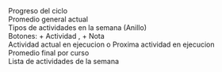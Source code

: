 <div class="d_block" style="grid-area: 1 / 1 / 4 / 4;">
        Progreso del ciclo
    </div>
    <div class="d_block" style="grid-area: 1 / 4 / 3 / 7;">
        Promedio general actual
    </div>
    <div class="d_block" style="grid-area: 1 / 10 / 4 / 13;">
        Tipos de actividades en la semana (Anillo)
    </div>
    <div class="d_block" style="grid-area: 3 / 7 / 4 / 10;">
        Botones: + Actividad , + Nota 
    </div>
    <div class="d_block" style="grid-area: 1 / 7 / 3 / 10 ;">
        Actividad actual en ejecucion o Proxima actividad en ejecucion
    </div>
    <div class="d_block" style="grid-area: 4 / 1 / 7 / 7 ;">
        Promedio final por curso
    </div>
    <div class="d_block" style="grid-area: 4 / 10 / 7 / 13 ;">
        Lista de actividades de la semana
    </div>